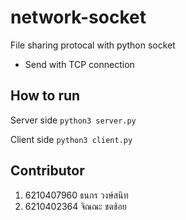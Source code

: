 
# network-socket

File sharing protocal with python socket
* Send with TCP connection

## How to run
Server side
`python3 server.py`

Client side
`python3 client.py`


## Contributor
1. 6210407960 ธนกร วงษ์สนิท
2. 6210402364 จิณณะ ชดช้อย